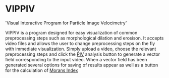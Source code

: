 # VIPPIV
'Visual Interactive Program for Particle Image Velocimetry'

VIPPIV is a program designed for easy visualization of common preprocessing steps such as morphological dilation and erosison.
It accepts video files and allows the user to change preprocessing steps on the fly with immediate visualization.
Simply upload a video, choose the relevant preprocessing steps and click the [PIV](https://en.wikipedia.org/wiki/Particle_image_velocimetry) analysis button to generate a vector field corresponding to the input video.
When a vector field has been generated several options for saving of results appear as well as a button for the calculation of [Morans Index](https://en.wikipedia.org/wiki/Moran%27s_I)